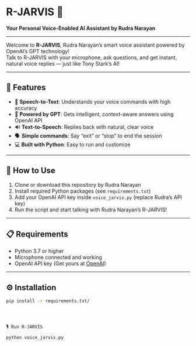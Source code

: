 # R-JARVIS 🤖

**Your Personal Voice-Enabled AI Assistant by Rudra Narayan**

---

Welcome to **R-JARVIS**, Rudra Narayan’s smart voice assistant powered by OpenAI’s GPT technology!  
Talk to R-JARVIS with your microphone, ask questions, and get instant, natural voice replies — just like Tony Stark’s AI!

---

## 🚀 Features

- 🎤 **Speech-to-Text**: Understands your voice commands with high accuracy  
- 🤖 **Powered by GPT**: Gets intelligent, context-aware answers using OpenAI API  
- 🔊 **Text-to-Speech**: Replies back with natural, clear voice  
- 🗣️ **Simple commands**: Say “exit” or “stop” to end the session  
- 💻 **Built with Python**: Easy to run and customize  

---

## 🎯 How to Use

1. Clone or download this repository by Rudra Narayan  
2. Install required Python packages (see `requirements.txt`)  
3. Add your OpenAI API key inside `voice_jarvis.py` (replace Rudra’s API key)  
4. Run the script and start talking with Rudra Narayan’s R-JARVIS!  

---

## 📋 Requirements

- Python 3.7 or higher  
- Microphone connected and working  
- OpenAI API key (Get yours at [OpenAI](https://platform.openai.com))  

---

## ⚙️ Installation

```bash
pip install -r requirements.txt/




🎙️ Run R-JARVIS

python voice_jarvis.py
